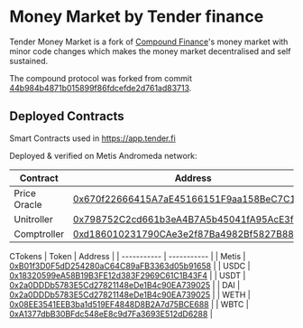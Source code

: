 # Money Market by Tender finance

Tender Money Market is a fork of [Compound Finance](https://compound.finance)'s money market with minor code changes which makes the money market decentralised and self sustained.

The compound protocol was forked from commit [44b984b4871b015899f86fdcefde2d761ad83713](https://github.com/compound-finance/compound-protocol/tree/44b984b4871b015899f86fdcefde2d761ad83713).

## Deployed Contracts

Smart Contracts used in https://app.tender.fi

Deployed & verified on Metis Andromeda network:

| Contract      | Address |
| ----------- | ----------- |
| Price Oracle      | [0x670f22666415A7aE45166151F9aa158BeC7C1549](https://andromeda-explorer.metis.io/address/0x670f22666415A7aE45166151F9aa158BeC7C1549/contracts)       |
| Unitroller      | [0x798752C2cd661b3eA4B7A5b45041fA95AcE3fc02](https://andromeda-explorer.metis.io/address/0x798752C2cd661b3eA4B7A5b45041fA95AcE3fc02/contracts)       |
| Comptroller      | [0xd186010231790CAe3e2f87Ba4982Bf5827B8819D](https://andromeda-explorer.metis.io/address/0xd186010231790CAe3e2f87Ba4982Bf5827B8819D/contracts)       |


CTokens
| Token      | Address |
| ----------- | ----------- |
| Metis      | [0xB01f3D0F5dD254280aC64C89aFB3363d05b91658](https://andromeda-explorer.metis.io/address/0xB01f3D0F5dD254280aC64C89aFB3363d05b91658/contracts)       |
| USDC      | [0x18320599eA58B19B3FE12d383F2969C61C1B43F4](https://andromeda-explorer.metis.io/address/0x18320599eA58B19B3FE12d383F2969C61C1B43F4/contracts)       |
| USDT      | [0x2a0DDDb5783E5Cd27821148eDe1B4c90EA739025](https://andromeda-explorer.metis.io/address/0x2a0DDDb5783E5Cd27821148eDe1B4c90EA739025/contracts)       |
| DAI      | [0x2a0DDDb5783E5Cd27821148eDe1B4c90EA739025](https://andromeda-explorer.metis.io/address/0x2a0DDDb5783E5Cd27821148eDe1B4c90EA739025/contracts)       |
| WETH      | [0x08EE3541EEB3ba1d519EF4848D8B2A7d75BCE688](https://andromeda-explorer.metis.io/address/0x08EE3541EEB3ba1d519EF4848D8B2A7d75BCE688/contracts)       |
| WBTC      | [0xA1377dbB30BFdc548eE8c9d7Fa3693E512dD6288](https://andromeda-explorer.metis.io/address/0xA1377dbB30BFdc548eE8c9d7Fa3693E512dD6288/contracts)       |
